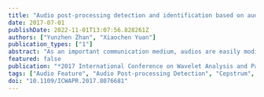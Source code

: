 ```yaml
---
title: "Audio post-processing detection and identification based on audio features"
date: 2017-07-01
publishDate: 2022-11-01T13:07:56.828261Z
authors: ["Yunzhen Zhan", "Xiaochen Yuan"]
publication_types: ["1"]
abstract: "As an important communication medium, audios are easily modified or tampered during transmission; thus the authenticity of audios is of high importance. This paper mainly introduces a method to detect audio post-processing based on audio features; the Support Vector Machine (SVM) is applied for classification during the detection. In the proposed method, the Mel Frequency Cepstral Coefficient (MFCC) and the Linear Prediction Coding (LPC) of host audios are calculated as audio features, to which SVM is applied to judge the authenticity of the audios. Experimental results show that the proposed audio feature based method can not only verify the authenticity of speech audio, but also have a significant effect on detecting different types of post-processing operations."
featured: false
publication: "*2017 International Conference on Wavelet Analysis and Pattern Recognition (ICWAPR)*"
tags: ["Audio Feature", "Audio Post-processing Detection", "Cepstrum", "Conferences", "Linear Prediction Coding (LPC)", "Linear predictive coding", "Mel frequency cepstral coefficient", "Mel Frequency Cepstral Coefficient (MFCC)", "Multimedia communication", "Signal processing", "Support Vector Machine (SVM)"]
doi: "10.1109/ICWAPR.2017.8076681"
---
```


